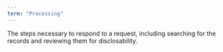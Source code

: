 ```yaml
---
term: "Processing"
---
```


The steps necessary to respond to a request, including searching for the records and reviewing them for disclosability.
